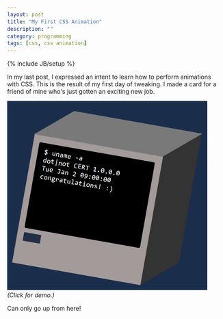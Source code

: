 ```yaml
---
layout: post
title: "My First CSS Animation"
description: ""
category: programming
tags: [css, css animation]
---
```

{% include JB/setup %}

In my last post, I expressed an intent to learn how to perform animations with CSS. This is the result of my first day of tweaking. I made a card for a friend of mine who's just gotten an exciting new job.

<a href="/demos/cssanim/computer.html" target="_blank">
	<img src="/images/computer-animation.png">
</a>
<br>
<i>(Click for demo.)</i>

Can only go up from here!